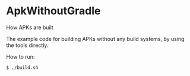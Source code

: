 # ApkWithoutGradle
How APKs are built

The example code for building APKs without any build systems, by using the tools directly.

How to run:
```bash
$ ./build.sh
```

